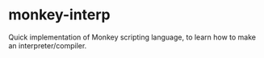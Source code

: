 # monkey-interp
Quick implementation of Monkey scripting language, to learn how to make an interpreter/compiler.
